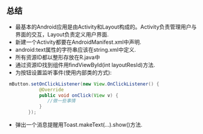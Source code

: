 ## 总结
* 最基本的Android应用是由Activity和Layout构成的。Activity负责管理用户与界面的交互，Layout负责定义用户界面.
* 新建一个Activity都要在AndroidManifest.xml中声明.
* android:text属性的字符串应该在string.xml中定义.
* 所有资源ID都以整形存放在R.java中
* 通过资源ID找到组件用findViewById(int layoutResId)方法.
* 为按钮设置监听事件(使用内部类的方式):
```java
 mButton.setOnClickListener(new View.OnClickListener() {
            @Override
            public void onClick(View v) {
               //做一些事情
            }
        });
```
* 弹出一个消息提醒用Toast.makeText(...).show()方法.
